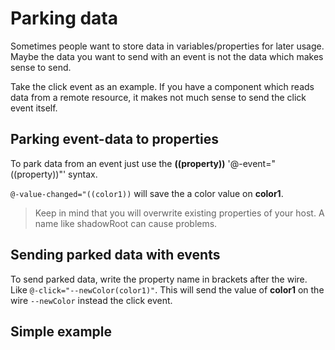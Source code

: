# Parking data

Sometimes people want to store data in variables/properties for later usage. Maybe the data you want to send
with an event is not the data which makes sense to send. 

Take the click event as an example. If you have a component which reads data from a remote resource, it makes not much
sense to send the click event itself. 
 
 

## Parking event-data to properties
To park data from an event just use the **((property))** '@-event="((property))"' syntax.

`@-value-changed="((color1))` will save the a color value on **color1**. 

> Keep in mind that you will overwrite existing properties of your host. A name like shadowRoot can cause problems.
 


## Sending parked data with events
To send parked data, write the property name in brackets after the wire. Like `@-click="--newColor(color1)"`. This will send
the value of **color1** on the wire `--newColor` instead the click event.

## Simple example

<furo-demo-snippet demo>
<template>
  <furo-color-input label="choose color 1"  @-value-changed="((color1)), --newColor"></furo-color-input>
  <furo-color-input label="choose color 2"  @-value-changed="((color2)), --newColor"></furo-color-input>
  <furo-color-input label="choose color 3"  @-value-changed="((color3)), --newColor"></furo-color-input>
  <hr />
  <light-bulb ƒ-set-color="--newColor" on></light-bulb>  
  <furo-button @-click="--newColor(color1)" label="setColor"></furo-button>   
  <furo-button @-click="--newColor(color2)" label="setColor"></furo-button>   
  <furo-button @-click="--newColor(color3)" label="setColor"></furo-button>   
     
    
</template>
</furo-demo-snippet>

